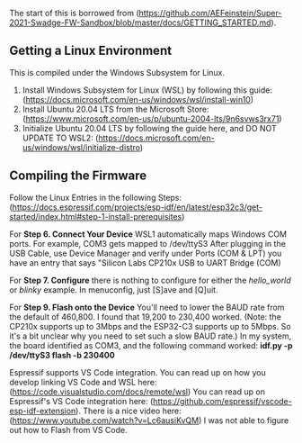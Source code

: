 The start of this is borrowed from (https://github.com/AEFeinstein/Super-2021-Swadge-FW-Sandbox/blob/master/docs/GETTING_STARTED.md).

## Getting a Linux Environment
This is compiled under the Windows Subsystem for Linux.
1. Install Windows Subsystem for Linux (WSL) by following this guide: (https://docs.microsoft.com/en-us/windows/wsl/install-win10)
2. Install Ubuntu 20.04 LTS from the Microsoft Store: (https://www.microsoft.com/en-us/p/ubuntu-2004-lts/9n6svws3rx71)
3. Initialize Ubuntu 20.04 LTS by following the guide here, and DO NOT UPDATE TO WSL2: (https://docs.microsoft.com/en-us/windows/wsl/initialize-distro)

## Compiling the Firmware
Follow the Linux Entries in the following Steps:  (https://docs.espressif.com/projects/esp-idf/en/latest/esp32c3/get-started/index.html#step-1-install-prerequisites)

For **Step 6. Connect Your Device** WSL1 automatically maps Windows COM ports.  For example, COM3 gets mapped to /dev/ttyS3
After plugging in the USB Cable, use Device Manager and verify under Ports (COM & LPT) you have an entry that says "Silicon Labs CP210x USB to UART Bridge (COM<X>)

For **Step 7. Configure** there is nothing to configure for either the *hello_world* or *blinky* example.  In menuconfig, just [S]ave and [Q]uit.

For **Step 9. Flash onto the Device** You'll need to lower the BAUD rate from the default of 460,800.  I found that 19,200 to 230,400 worked.  (Note: the CP210x supports up to 3Mbps and the ESP32-C3 supports up to 5Mbps.  So it's a bit unclear why you need to set such a slow BAUD rate.)
In my system, the board identified as COM3, and the following command worked:  **idf.py -p /dev/ttyS3 flash -b 230400**
  
Espressif supports VS Code integration.  You can read up on how you develop linking VS Code and WSL here: (https://code.visualstudio.com/docs/remote/wsl)  You can read up on Espressif's VS Code integration here: (https://github.com/espressif/vscode-esp-idf-extension).  There is a nice video here: (https://www.youtube.com/watch?v=Lc6ausiKvQM)  I was not able to figure out how to Flash from VS Code.
